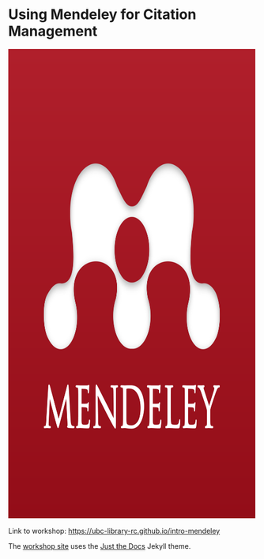  # Using Mendeley for Citation Management
 
 <img src="/content/images/mendeley.png" width="500" height="951" alt="Mendeley">

Link to workshop: https://ubc-library-rc.github.io/intro-mendeley

The [workshop site](https://ubc-library-rc.github.io/intro-mendeley) uses the [Just the Docs](https://github.com/pmarsceill/just-the-docs) Jekyll theme.
